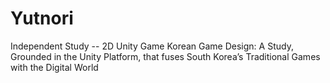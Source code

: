 # Yutnori
Independent Study -- 2D Unity Game
Korean Game Design: A Study, Grounded in the Unity Platform, that fuses South Korea’s Traditional Games with the Digital World  
